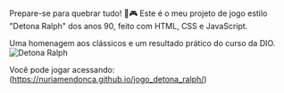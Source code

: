 Prepare-se para quebrar tudo! 🔨🎮
Este é o meu projeto de jogo estilo "Detona Ralph" dos anos 90, feito com HTML, CSS e JavaScript.

Uma homenagem aos clássicos e um resultado prático do curso da DIO.
![Detona Ralph](https://i.imgur.com/link_para_sua_imagem_do_ralph.png)

Você pode jogar acessando:
(https://nuriamendonca.github.io/jogo_detona_ralph/)
